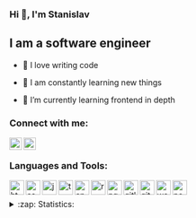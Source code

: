 ### Hi 👋, I'm Stanislav

## I am a software engineer
- 💪 I love writing code

- 🥅 I am constantly learning new things

- 🌱 I’m currently learning frontend in depth

### Connect with me:
[<img align="left" alt="Stanislav Stolbennikov | Telegram" width="22px" src="https://cdn.jsdelivr.net/npm/simple-icons@v3/icons/telegram.svg" />][telegram]
[<img align="left" alt="Stanislav Stolbennikov | Instagram" width="22px" src="https://cdn.jsdelivr.net/npm/simple-icons@v3/icons/instagram.svg" />][instagram]

<br />

### Languages and Tools:

<img align = "left" alt = "html" width = "26px" src = "https://raw.githubusercontent.com/onemarc/tech-icons/main/icons/html.svg" />
<img align = "left" alt = "css" width = "26px" src = "https://raw.githubusercontent.com/onemarc/tech-icons/main/icons/css.svg" />
<img align = "left" alt = "javascript" width = "26px" src = "https://raw.githubusercontent.com/onemarc/tech-icons/main/icons/javascript.svg" />
<img align = "left" alt = "typescript" width = "26px" src = "https://raw.githubusercontent.com/onemarc/tech-icons/main/icons/typescript.svg" />
<img align = "left" alt = "angular" width = "26px" src = "https://raw.githubusercontent.com/onemarc/tech-icons/main/icons/angular.svg" />
<img align = "left" alt = "rx js" width = "26px" src = "https://raw.githubusercontent.com/onemarc/tech-icons/main/icons/reactivex.svg" />
<img align = "left" alt = "ngrx" width = "26px" src = "https://ngrx.io/assets/images/badge.svg" />
<img align = "left" alt = "gitlab" width = "26px" src = "https://raw.githubusercontent.com/onemarc/tech-icons/main/icons/gitlab-light.svg" />
<img align = "left" alt = "github" width = "26px" src = "https://raw.githubusercontent.com/onemarc/tech-icons/main/icons/github-light.svg" />
<img align = "left" alt = "webstorm" width = "26px" src = "https://raw.githubusercontent.com/onemarc/tech-icons/main/icons/webstorm-light.svg" />
<img align = "left" alt = "postman" width = "26px" src = "https://raw.githubusercontent.com/onemarc/tech-icons/main/icons/postman.svg" />

<br />
<br />


<details>
  <summary>:zap: Statistics: </summary>
   <img align = "left" alt = "codeSTACKr's GitHub stats" src = "https://github-readme-stats.vercel.app/api/top-langs/?username=SSE-programmer&langs_count=8&layout=compact&theme=tokyonight" />
    <img align = "left" alt = "codeSTACKr's GitHub stats" src = "https://github-readme-stats.vercel.app/api?username=SSE-programmer&show_icons=true&layout=compact&theme=tokyonight" />
</details>

[instagram]: https://www.instagram.com/sse.public
[telegram]: https://t.me/@sse_programmer
